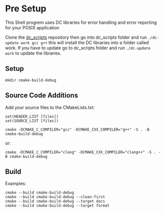 # Pre Setup
This Shell progrem uses DC libraries for error handling and error reporting for your POSIX application

Clone the [dc_scripts](https://github.com/bcitcstdatacomm/dc_scripts) repository then go into dc_scripts folder and run `./dc-update work gcc g++` this will install the DC libraries into a folder called work. If you have to update go to dc_scripts folder and run `./dc-update work` to update the libraries.
## Setup
```
mkdir cmake-build-debug
```

## Source Code Additions
Add your source files to the CMakeLists.txt:

```
set(HEADER_LIST [files])
set(SOURCE_LIST [files])
```

```
cmake -DCMAKE_C_COMPILER="gcc" -DCMAKE_CXX_COMPILER="g++" -S . -B cmake-build-debug
```
or:

```
cmake -DCMAKE_C_COMPILER="clang" -DCMAKE_CXX_COMPILER="clang++" -S . -B cmake-build-debug
```

## Build 
Examples:
```
cmake --build cmake-build-debug
cmake --build cmake-build-debug --clean-first
cmake --build cmake-build-debug --target docs
cmake --build cmake-build-debug --target format
```
